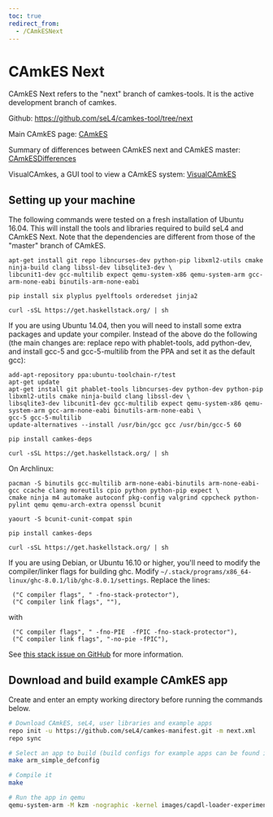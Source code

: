 ```yaml
---
toc: true
redirect_from:
  - /CAmkESNext
---
```


# CAmkES Next


CAmkES Next refers to the "next" branch of camkes-tools. It is the
active development branch of camkes.

Github: <https://github.com/seL4/camkes-tool/tree/next>

Main CAmkES page: [CAmkES](/CAmkES)

Summary of differences between CAmkES next and CAmkES master:
[CAmkESDifferences](/CAmkESDifferences)

VisualCAmkes, a GUI tool to view a CAmkES system: [VisualCAmkES](/VisualCAmkES/)

## Setting up your machine


The following commands were tested on a fresh installation of Ubuntu
16.04. This will install the tools and libraries required to build seL4
and CAmkES Next. Note that the dependencies are different from those of
the "master" branch of CAmkES.
```
apt-get install git repo libncurses-dev python-pip libxml2-utils cmake ninja-build clang libssl-dev libsqlite3-dev \
libcunit1-dev gcc-multilib expect qemu-system-x86 qemu-system-arm gcc-arm-none-eabi binutils-arm-none-eabi

pip install six plyplus pyelftools orderedset jinja2

curl -sSL https://get.haskellstack.org/ | sh
```

If you are using Ubuntu 14.04, then you will need to install some extra
packages and update your compiler. Instead of the above do the following
(the main changes are: replace repo with phablet-tools, add python-dev,
and install gcc-5 and gcc-5-multilib from the PPA and set it as the
default gcc):
```
add-apt-repository ppa:ubuntu-toolchain-r/test
apt-get update
apt-get install git phablet-tools libncurses-dev python-dev python-pip libxml2-utils cmake ninja-build clang libssl-dev \
libsqlite3-dev libcunit1-dev gcc-multilib expect qemu-system-x86 qemu-system-arm gcc-arm-none-eabi binutils-arm-none-eabi \
gcc-5 gcc-5-multilib
update-alternatives --install /usr/bin/gcc gcc /usr/bin/gcc-5 60

pip install camkes-deps

curl -sSL https://get.haskellstack.org/ | sh
```

On Archlinux:
```
pacman -S binutils gcc-multilib arm-none-eabi-binutils arm-none-eabi-gcc ccache clang moreutils cpio python python-pip expect \
cmake ninja m4 automake autoconf pkg-config valgrind cppcheck python-pylint qemu qemu-arch-extra openssl bcunit

yaourt -S bcunit-cunit-compat spin

pip install camkes-deps

curl -sSL https://get.haskellstack.org/ | sh
```

If you are using Debian, or Ubuntu 16.10 or higher, you'll need to
modify the compiler/linker flags for building ghc. Modify
`~/.stack/programs/x86_64-linux/ghc-8.0.1/lib/ghc-8.0.1/settings`.
Replace the lines:
```
 ("C compiler flags", " -fno-stack-protector"),
 ("C compiler link flags", ""),
```
with
```
 ("C compiler flags", " -fno-PIE  -fPIC -fno-stack-protector"),
 ("C compiler link flags", "-no-pie -fPIC"),
```

See [this stack issue on GitHub](https://github.com/commercialhaskell/stack/issues/2712) for more information.

## Download and build example CAmkES app


Create and enter an empty working directory before running the commands
below.
```bash
# Download CAmkES, seL4, user libraries and example apps
repo init -u https://github.com/seL4/camkes-manifest.git -m next.xml
repo sync

# Select an app to build (build configs for example apps can be found in the "configs" directory)
make arm_simple_defconfig

# Compile it
make

# Run the app in qemu
qemu-system-arm -M kzm -nographic -kernel images/capdl-loader-experimental-image-arm-imx31
```
